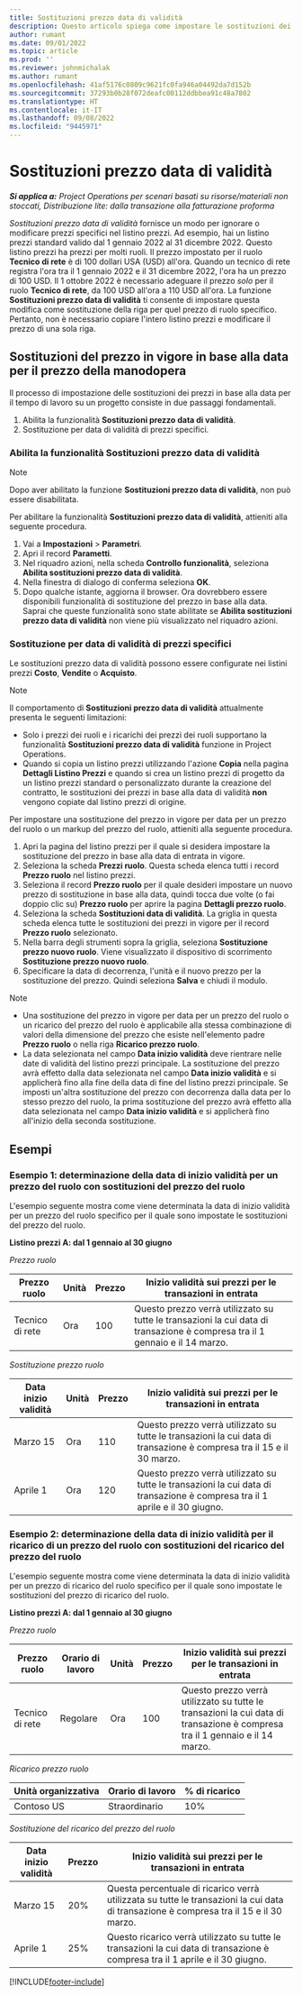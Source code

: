 ```yaml
---
title: Sostituzioni prezzo data di validità
description: Questo articolo spiega come impostare le sostituzioni dei prezzi per prezzi specifici nel listino prezzi.
author: rumant
ms.date: 09/01/2022
ms.topic: article
ms.prod: ''
ms.reviewer: johnmichalak
ms.author: rumant
ms.openlocfilehash: 41af5176c0809c9621fc0fa946a04492da7d152b
ms.sourcegitcommit: 37293b0b28f072deafc00112ddbbea91c48a7802
ms.translationtype: HT
ms.contentlocale: it-IT
ms.lasthandoff: 09/08/2022
ms.locfileid: "9445971"
---
```

# <a name="date-effective-price-overrides"></a>Sostituzioni prezzo data di validità 

_**Si applica a:** Project Operations per scenari basati su risorse/materiali non stoccati, Distribuzione lite: dalla transazione alla fatturazione proforma_

*Sostituzioni prezzo data di validità* fornisce un modo per ignorare o modificare prezzi specifici nel listino prezzi. Ad esempio, hai un listino prezzi standard valido dal 1 gennaio 2022 al 31 dicembre 2022. Questo listino prezzi ha prezzi per molti ruoli. Il prezzo impostato per il ruolo **Tecnico di rete** è di 100 dollari USA (USD) all'ora. Quando un tecnico di rete registra l'ora tra il 1 gennaio 2022 e il 31 dicembre 2022, l'ora ha un prezzo di 100 USD. Il 1 ottobre 2022 è necessario adeguare il prezzo *solo* per il ruolo **Tecnico di rete**, da 100 USD all'ora a 110 USD all'ora. La funzione **Sostituzioni prezzo data di validità** ti consente di impostare questa modifica come sostituzione della riga per quel prezzo di ruolo specifico. Pertanto, non è necessario copiare l'intero listino prezzi e modificare il prezzo di una sola riga.

## <a name="date-effective-price-overrides-for-labor-pricing"></a>Sostituzioni del prezzo in vigore in base alla data per il prezzo della manodopera

Il processo di impostazione delle sostituzioni dei prezzi in base alla data per il tempo di lavoro su un progetto consiste in due passaggi fondamentali.

1. Abilita la funzionalità **Sostituzioni prezzo data di validità**.
1. Sostituzione per data di validità di prezzi specifici.

### <a name="enable-the-date-effective-price-overrides-feature"></a>Abilita la funzionalità Sostituzioni prezzo data di validità

> [!NOTE]
> Dopo aver abilitato la funzione **Sostituzioni prezzo data di validità**, non può essere disabilitata.

Per abilitare la funzionalità **Sostituzioni prezzo data di validità**, attieniti alla seguente procedura.

1. Vai a **Impostazioni** \> **Parametri**.
1. Apri il record **Parametti**.
1. Nel riquadro azioni, nella scheda **Controllo funzionalità**, seleziona **Abilita sostituzioni prezzo data di validità**.
1. Nella finestra di dialogo di conferma seleziona **OK**.
1. Dopo qualche istante, aggiorna il browser. Ora dovrebbero essere disponibili funzionalità di sostituzione del prezzo in base alla data. Saprai che queste funzionalità sono state abilitate se **Abilita sostituzioni prezzo data di validità** non viene più visualizzato nel riquadro azioni.

### <a name="set-up-a-date-effective-price-override"></a>Sostituzione per data di validità di prezzi specifici

Le sostituzioni prezzo data di validità possono essere configurate nei listini prezzi **Costo**, **Vendite** o **Acquisto**.

> [!NOTE]
>Il comportamento di **Sostituzioni prezzo data di validità** attualmente presenta le seguenti limitazioni:
>
> - Solo i prezzi dei ruoli e i ricarichi dei prezzi dei ruoli supportano la funzionalità **Sostituzioni prezzo data di validità** funzione in Project Operations.
> - Quando si copia un listino prezzi utilizzando l'azione **Copia** nella pagina **Dettagli Listino Prezzi** e quando si crea un listino prezzi di progetto da un listino prezzi standard o personalizzato durante la creazione del contratto, le sostituzioni dei prezzi in base alla data di validità **non** vengono copiate dal listino prezzi di origine.

Per impostare una sostituzione del prezzo in vigore per data per un prezzo del ruolo o un markup del prezzo del ruolo, attieniti alla seguente procedura.

1. Apri la pagina del listino prezzi per il quale si desidera impostare la sostituzione del prezzo in base alla data di entrata in vigore.
1. Seleziona la scheda **Prezzi ruolo**. Questa scheda elenca tutti i record **Prezzo ruolo** nel listino prezzi.
1. Seleziona il record **Prezzo ruolo** per il quale desideri impostare un nuovo prezzo di sostituzione in base alla data, quindi tocca due volte (o fai doppio clic su) **Prezzo ruolo** per aprire la pagina **Dettagli prezzo ruolo**.
1. Seleziona la scheda **Sostituzioni data di validità**. La griglia in questa scheda elenca tutte le sostituzioni dei prezzi in vigore per il record **Prezzo ruolo** selezionato.
1. Nella barra degli strumenti sopra la griglia, seleziona **Sostituzione prezzo nuovo ruolo**. Viene visualizzato il dispositivo di scorrimento **Sostituzione prezzo nuovo ruolo**.
1. Specificare la data di decorrenza, l'unità e il nuovo prezzo per la sostituzione del prezzo. Quindi seleziona **Salva** e chiudi il modulo.

> [!NOTE]
> - Una sostituzione del prezzo in vigore per data per un prezzo del ruolo o un ricarico del prezzo del ruolo è applicabile alla stessa combinazione di valori della dimensione del prezzo che esiste nell'elemento padre **Prezzo ruolo** o nella riga **Ricarico prezzo ruolo**.
> - La data selezionata nel campo **Data inizio validità** deve rientrare nelle date di validità del listino prezzi principale. La sostituzione del prezzo avrà effetto dalla data selezionata nel campo **Data inizio validità** e si applicherà fino alla fine della data di fine del listino prezzi principale. Se imposti un'altra sostituzione del prezzo con decorrenza dalla data per lo stesso prezzo del ruolo, la prima sostituzione del prezzo avrà effetto alla data selezionata nel campo **Data inizio validità** e si applicherà fino all'inizio della seconda sostituzione.

## <a name="examples"></a>Esempi

### <a name="example-1-determining-date-effectivity-for-a-role-price-that-has-role-price-overrides"></a>Esempio 1: determinazione della data di inizio validità per un prezzo del ruolo con sostituzioni del prezzo del ruolo

L'esempio seguente mostra come viene determinata la data di inizio validità per un prezzo del ruolo specifico per il quale sono impostate le sostituzioni del prezzo del ruolo.

**Listino prezzi A: dal 1 gennaio al 30 giugno**

*Prezzo ruolo*

| Prezzo ruolo | Unità | Prezzo | Inizio validità sui prezzi per le transazioni in entrata |
|---|---|---|---|
| Tecnico di rete | Ora | 100 | Questo prezzo verrà utilizzato su tutte le transazioni la cui data di transazione è compresa tra il 1 gennaio e il 14 marzo. |

*Sostituzione prezzo ruolo*

| Data inizio validità | Unità | Prezzo | Inizio validità sui prezzi per le transazioni in entrata |
|---|---|---|---|
| Marzo 15 | Ora | 110 | Questo prezzo verrà utilizzato su tutte le transazioni la cui data di transazione è compresa tra il 15 e il 30 marzo. |
| Aprile 1 | Ora | 120 | Questo prezzo verrà utilizzato su tutte le transazioni la cui data di transazione è compresa tra il 1 aprile e il 30 giugno. |

### <a name="example-2-determining-date-effectivity-for-a-role-price-markup-that-has-role-price-markup-overrides"></a>Esempio 2: determinazione della data di inizio validità per il ricarico di un prezzo del ruolo con sostituzioni del ricarico del prezzo del ruolo

L'esempio seguente mostra come viene determinata la data di inizio validità per un prezzo di ricarico del ruolo specifico per il quale sono impostate le sostituzioni del prezzo di ricarico del ruolo.

**Listino prezzi A: dal 1 gennaio al 30 giugno**

*Prezzo ruolo*

| Prezzo ruolo | Orario di lavoro | Unità | Prezzo | Inizio validità sui prezzi per le transazioni in entrata |
|---|---|---|---|---|
| Tecnico di rete | Regolare | Ora | 100 | Questo prezzo verrà utilizzato su tutte le transazioni la cui data di transazione è compresa tra il 1 gennaio e il 14 marzo. |

*Ricarico prezzo ruolo*

| Unità organizzativa | Orario di lavoro | % di ricarico |
|---|---|---|
| Contoso US | Straordinario | 10% |

*Sostituzione del ricarico del prezzo del ruolo*

| Data inizio validità | Prezzo | Inizio validità sui prezzi per le transazioni in entrata |
|---|---|---|
| Marzo 15 | 20% | Questa percentuale di ricarico verrà utilizzata su tutte le transazioni la cui data di transazione è compresa tra il 15 e il 30 marzo. |
| Aprile 1 | 25% | Questo ricarico verrà utilizzato su tutte le transazioni la cui data di transazione è compresa tra il 1 aprile e il 30 giugno. |

[!INCLUDE[footer-include](../includes/footer-banner.md)]
